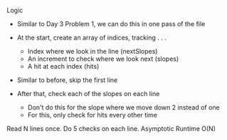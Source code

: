 Logic

- Similar to Day 3 Problem 1, we can do this in one pass of the file
- At the start, create an array of indices, tracking . . .
  - Index where we look in the line (nextSlopes)
  - An increment to check where we look next (slopes)
  - A hit at each index (hits)
  
- Similar to before, skip the first line
- After that, check each of the slopes on each line
  - Don't do this for the slope where we move down 2 instead of one
  - For this, only check for hits every other time

Read N lines once. Do 5 checks on each line. Asymptotic Runtime O(N)
